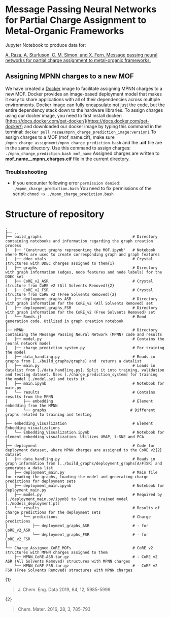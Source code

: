 # Message Passing Neural Networks for Partial Charge Assignment to Metal-Organic Frameworks

Jupyter Notebook to produce data for:

[A. Raza, A. Sturluson, C. M. Simon, and X. Fern. Message passing neural networks for partial charge assignment to metal-organic frameworks.](https://chemrxiv.org/articles/Message_Passing_Neural_Networks_for_Partial_Charge_Assignment_to_Metal-Organic_Frameworks/12298487)

## Assigning MPNN charges to a new MOF 
We have created a [Docker](https://www.docker.com/why-docker) image to facilitate assigning MPNN charges to a new MOF. Docker provides an image-based deployment model that makes it easy to share applications with all of their dependencies across multiple environments. Docker image can fully encapsulate not just the code, but the entire dependency stack down to the hardware libraries. 
To assign charges using our docker image, you need to first install docker:
[https://docs.docker.com/get-docker/](https://docs.docker.com/get-docker/)
and downloaded our docker image by typing this command in the terminal:
`docker pull razaa/mpnn_charge_prediction_image:version1`
To assign charges to a MOF (mof_name.cif), make sure `/mpnn_charge_assignment/mpnn_charge_prediction.bash` and the **.cif** file are in the same directory. Use this command to assign charges:
`./mpnn_charge_prediction.bash mof_name`
Assigned charges are written to **mof_name__mpnn_charges.cif** file in the current directory. 
### Troubleshooting
- If you encounter following error
```permission denied: ./mpnn_charge_prediction.bash```
You need to fix permissions of the script:
`chmod +x ./mpnn_charge_prediction.bash`




# Structure of repository
```
.
├── ..
├── build_graphs                                        # Directory containing notebooks and information regarding the graph creation process
│   ├── 'Construct graphs representing the MOF.ipynb'   # Notebook where MOFs are used to create corresponding graph and graph features
│   ├── ddec_xtals                                      # Crystal structures with DDEC charges assigned to them{1}
│   ├── graphs                                          # Directory with graph information (edges, node features and node labels) for the DDEC set
│   ├── CoRE_v2_ASR                                     # Crystal structure from CoRE v2 (All Solvents Removed){2}
│   ├── CoRE_v2_FSR                                     # Crystal structure from CoRE v2 (Free Solvents Removed){2}
│   ├── deployment_graphs_ASR                           # Directory with graph information for the CoRE_v2 (All Solvents Removed) set
│   ├── deployment_graphs_FSR                           # Directory with graph information for the CoRE_v2 (Free Solvents Removed) set
│   └── Bonds.jl                                        # Bond generation code. Utilized in graph creation notebook
│
├── MPNN                                                # Directory containing the Message Passing Neural Network (MPNN) code and results
│   ├── model.py                                        # Contains the neural network model 
│   ├── charge_prediction_system.py                     # For training the model
│   ├── data_handling.py                                # Reads in graphs from [../build_graphs/graphs] and  returns a datalist
│   ├── main.py                                         # Loads in datalist from [./data_handling.py]. Split it into training, validation and testing dataset. Uses [./charge_prediction_system] for training the model [./model.py] and tests it
│   ├── main.ipynb                                      # Notebook for main.py
│   └── results                                         # Contains results from the MPNN
│       ├── embedding                                   # Element embedding from the MPNN
│       └── graphs                                     # Different graphs related to training and testing
│
├── embedding_visualization                             # Element Embedding visualizations
│   └── Embedding_Visualization.ipynb                   # Notebook for element embedding visualization. Utilizes UMAP, t-SNE and PCA
│
├── deployment                                          # Code for deployment dataset, where MPNN charges are assigned to the CoRE v2{2} dataset
│   ├── data_handling.py                                # Reads in graph information from [../build_graphs/deployment_graphs[A/F]SR] and generates a data list
│   ├── deployment_main.py                              # Main file for reading the graphs, loading the model and generating charge predictions for deployment sets
│   ├── deployment_main.ipynb                           # Notebook for deployment_main.py
│   ├── model.py                                        # Required by [./deployment_main.py/ipynb] to load the trained model [./models_deployment.pt]  
│   └── results                                         # Results of charge predictions for the deployment sets
│       └── predictions                                 # Charge predictions
│           ├── deployment_graphs_ASR                   # - for CoRE_v2_ASR
│           └── deployment_graphs_FSR                   # - for CoRE_v2_FSR
│
└── Charge_Assigned_CoRE_MOFs                           # CoRE v2 structures with MPNN charges assigned to them
    ├── MPNN_CoRE-ASR.tar.gz                            # - CoRE v2 ASR (All Solvents Removed) structures with MPNN charges
    └── MPNN_CoRE-FSR.tar.gz                            # - CoRE v2 FSR (Free Solvents Removed) structures with MPNN charges
```

{1}
> J. Chem. Eng. Data 2019, 64, 12, 5985-5998

{2}
> Chem. Mater. 2016, 28, 3, 785-793

